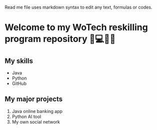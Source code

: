 Read me file uses markdown syntax to edit any text, formulas or codes.

# Welcome to my WoTech reskilling program repository 💚💻🔎🤩

## My skills
- Java
- Python
- GitHub

## My major projects
1. Java online banking app
2. Python AI tool
3. My own social network
